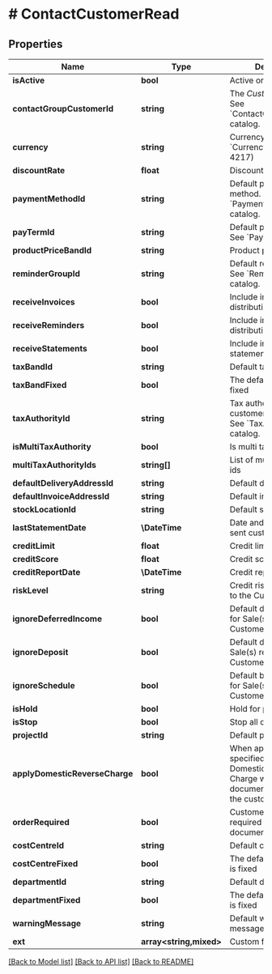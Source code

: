 # # ContactCustomerRead

## Properties

Name | Type | Description | Notes
------------ | ------------- | ------------- | -------------
**isActive** | **bool** | Active or locked | [optional]
**contactGroupCustomerId** | **string** | The *Customer group*. See &#x60;ContactGroupCustomer&#x60; catalog. | [optional]
**currency** | **string** | Currency code. See &#x60;Currency&#x60; catalog. (ISO 4217) | [optional]
**discountRate** | **float** | Discount rate (0 - 100). | [optional]
**paymentMethodId** | **string** | Default payment method. See &#x60;PaymentMethod&#x60; catalog. | [optional]
**payTermId** | **string** | Default payment terms. See &#x60;PayTerm&#x60; catalog. | [optional]
**productPriceBandId** | **string** | Product price band | [optional]
**reminderGroupId** | **string** | Default reminder group. See &#x60;ReminderGroup&#x60; catalog. | [optional]
**receiveInvoices** | **bool** | Include in invoice distribution | [optional]
**receiveReminders** | **bool** | Include in reminder letter distribution | [optional]
**receiveStatements** | **bool** | Include in customer statement distribution | [optional]
**taxBandId** | **string** | Default tax band | [optional]
**taxBandFixed** | **bool** | The default tax band is fixed | [optional]
**taxAuthorityId** | **string** | Tax authority that the customer belongs to. See &#x60;TaxAuthority&#x60; catalog. | [optional]
**isMultiTaxAuthority** | **bool** | Is multi tax authority | [optional]
**multiTaxAuthorityIds** | **string[]** | List of multi tax authority ids | [optional]
**defaultDeliveryAddressId** | **string** | Default delivery address | [optional]
**defaultInvoiceAddressId** | **string** | Default invoice address | [optional]
**stockLocationId** | **string** | Default stock location | [optional]
**lastStatementDate** | **\DateTime** | Date and time of the last sent customer statement | [optional]
**creditLimit** | **float** | Credit limit | [optional]
**creditScore** | **float** | Credit score | [optional]
**creditReportDate** | **\DateTime** | Credit report date | [optional]
**riskLevel** | **string** | Credit risk level assigned to the Customer. | [optional]
**ignoreDeferredIncome** | **bool** | Default deferred income for Sale(s) related to this Customer. | [optional]
**ignoreDeposit** | **bool** | Default deposits for Sale(s) related to this Customer. | [optional]
**ignoreSchedule** | **bool** | Default billing schedules for Sale(s) related to this Customer. | [optional]
**isHold** | **bool** | Hold for posting | [optional]
**isStop** | **bool** | Stop all documents | [optional]
**projectId** | **string** | Default project. | [optional]
**applyDomesticReverseCharge** | **bool** | When applicable for the specified Tax Authority, Domestic Reverse Charge will be applied to documents produced for the customer | [optional]
**orderRequired** | **bool** | Customer Order no is required on Sale documents | [optional]
**costCentreId** | **string** | Default cost centre id | [optional]
**costCentreFixed** | **bool** | The default cost centre is fixed | [optional]
**departmentId** | **string** | Default department id | [optional]
**departmentFixed** | **bool** | The default department is fixed | [optional]
**warningMessage** | **string** | Default warning message | [optional]
**ext** | **array<string,mixed>** | Custom fields | [optional]

[[Back to Model list]](../../README.md#models) [[Back to API list]](../../README.md#endpoints) [[Back to README]](../../README.md)
